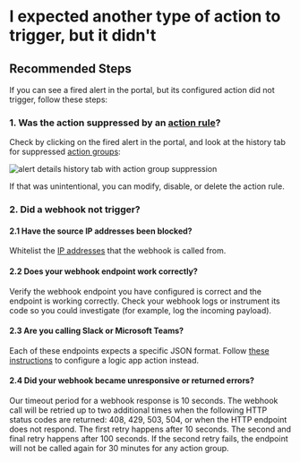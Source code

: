 <properties
    pageTitle="Expected another type of action to trigger, but it did not"
    description="I can see my fired alert in the Azure portal, but it did not call a webhook, logic app, Azure function, or automation runbook"
    infoBubbleText=""
    service="microsoft.alertsmanagement"
    resource="alerts"
    authors="ofirmanor"
    ms.author="ofmanor"
    displayOrder="4"
    articleId="alert-notification-missing-other"
    selfHelpType="generic"
    supportTopicIds="32739782"
    productPesIds="15454,15725"
    cloudEnvironments="public,fairfax,mooncake,usnat,ussec"
    ownershipId="AzureMonitoring_ActionGroup"
/>

# I expected another type of action to trigger, but it didn't 

## **Recommended Steps**

If you can see a fired alert in the portal, but its configured action did not trigger, follow these steps:

### 1. Was the action suppressed by an [action rule](https://docs.microsoft.com/azure/azure-monitor/platform/alerts-action-rules)?

Check by clicking on the fired alert in the portal, and look at the history tab for suppressed [action groups](https://docs.microsoft.com/azure/azure-monitor/platform/action-groups):

![alert details history tab with action group suppression](https://docs.microsoft.com/azure/azure-monitor/platform/media/alerts-troubleshoot/history-action-rule.png)

If that was unintentional, you can modify, disable, or delete the action rule.

### 2. Did a webhook not trigger?

#### 2.1 Have the source IP addresses been blocked?

Whitelist the [IP addresses](https://docs.microsoft.com/azure/azure-monitor/platform/action-groups#action-specific-information) that the webhook is called from.

#### 2.2 Does your webhook endpoint work correctly?

Verify the webhook endpoint you have configured is correct and the endpoint is working correctly. Check your webhook logs or instrument its code so you could investigate (for example, log the incoming payload).

#### 2.3 Are you calling Slack or Microsoft Teams?

Each of these endpoints expects a specific JSON format. Follow [these instructions](https://docs.microsoft.com/azure/azure-monitor/platform/action-groups-logic-app) to configure a logic app action instead.

#### 2.4 Did your webhook became unresponsive or returned errors?

Our timeout period for a webhook response is 10 seconds. The webhook call will be retried up to two additional times when the following HTTP status codes are returned: 408, 429, 503, 504, or when the HTTP endpoint does not respond. The first retry happens after 10 seconds. The second and final retry happens after 100 seconds. If the second retry fails, the endpoint will not be called again for 30 minutes for any action group.
